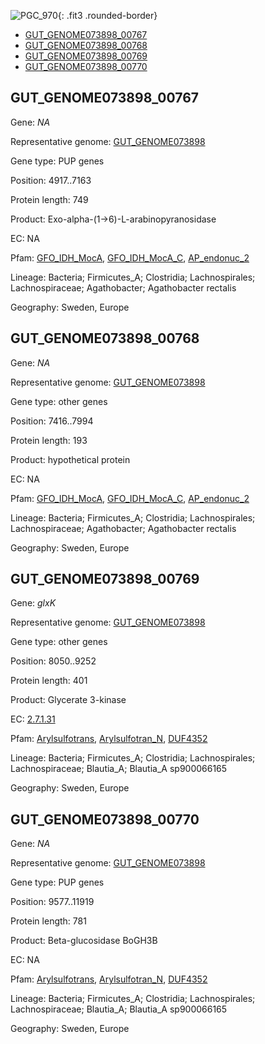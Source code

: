 ![PGC_970](../static/images/Clusters_figure/PGC_970.jpg){: .fit3 .rounded-border}

<ul id="myTab" class="nav nav-tabs">
  <li class="active">
        <a href="#tab1" data-toggle="tab">GUT_GENOME073898_00767</a>
  </li>
<li><a href="#tab2" data-toggle="tab">GUT_GENOME073898_00768</a></li>
<li><a href="#tab3" data-toggle="tab">GUT_GENOME073898_00769</a></li>
<li><a href="#tab4" data-toggle="tab">GUT_GENOME073898_00770</a></li>
</ul>

<div id="myTabContent" class="tab-content">
  <div class="tab-pane fade in active" id="tab1">

<h2 id="GUT_GENOME073898_00767">GUT_GENOME073898_00767</h2>
<p>Gene: <em>NA</em>
<p>Representative genome: <a href="https://www.ebi.ac.uk/metagenomics/genomes/MGYG-HGUT-02492">GUT_GENOME073898</a></p>
<p>Gene type: PUP genes</p>
<p>Position: 4917..7163</p>
<p>Protein length: 749</p>
<p>Product: Exo-alpha-(1->6)-L-arabinopyranosidase</p>
<p>EC: NA</p>
<p>Pfam: <a href="http://pfam.xfam.org/family/GFO_IDH_MocA">GFO_IDH_MocA</a>, <a href="http://pfam.xfam.org/family/GFO_IDH_MocA_C">GFO_IDH_MocA_C</a>, <a href="http://pfam.xfam.org/family/AP_endonuc_2">AP_endonuc_2</a></p>
<p>Lineage: Bacteria; Firmicutes_A; Clostridia; Lachnospirales; Lachnospiraceae; Agathobacter; Agathobacter rectalis</p>
<p>Geography: Sweden, Europe</p>
  </div>

  <div class="tab-pane fade" id="tab2">

<h2 id="GUT_GENOME073898_00768">GUT_GENOME073898_00768</h2>
<p>Gene: <em>NA</em></p>
<p>Representative genome: <a href="https://www.ebi.ac.uk/metagenomics/genomes/MGYG-HGUT-02492">GUT_GENOME073898</a></p>
<p>Gene type: other genes</p>
<p>Position: 7416..7994</p>
<p>Protein length: 193</p>
<p>Product: hypothetical protein</p>
<p>EC: NA</p>
<p>Pfam: <a href="http://pfam.xfam.org/family/GFO_IDH_MocA">GFO_IDH_MocA</a>, <a href="http://pfam.xfam.org/family/GFO_IDH_MocA_C">GFO_IDH_MocA_C</a>, <a href="http://pfam.xfam.org/family/AP_endonuc_2">AP_endonuc_2</a></p>
<p>Lineage: Bacteria; Firmicutes_A; Clostridia; Lachnospirales; Lachnospiraceae; Agathobacter; Agathobacter rectalis</p>
<p>Geography: Sweden, Europe</p>

  </div>
  <div class="tab-pane fade" id="tab3">

<h2 id="GUT_GENOME073898_00769">GUT_GENOME073898_00769</h2>
<p>Gene: <em>glxK</em></p>
<p>Representative genome: <a href="https://www.ebi.ac.uk/metagenomics/genomes/MGYG-HGUT-00002">GUT_GENOME073898</a></p>
<p>Gene type: other genes</p>
<p>Position: 8050..9252</p>
<p>Protein length: 401</p>
<p>Product: Glycerate 3-kinase</p>
<p>EC: <a href="https://www.brenda-enzymes.org/enzyme.php?ecno=2.7.1.31">2.7.1.31</a></p>
<p>Pfam: <a href="http://pfam.xfam.org/family/Arylsulfotrans">Arylsulfotrans</a>, <a href="http://pfam.xfam.org/family/Arylsulfotran_N">Arylsulfotran_N</a>, <a href="http://pfam.xfam.org/family/DUF4352">DUF4352</a></p>
<p>Lineage: Bacteria; Firmicutes_A; Clostridia; Lachnospirales; Lachnospiraceae; Blautia_A; Blautia_A sp900066165</p>
<p>Geography: Sweden, Europe</p>

  </div>
  <div class="tab-pane fade" id="tab4">

<h2 id="GUT_GENOME073898_00770">GUT_GENOME073898_00770</h2>
<p>Gene: <em>NA</em></p>
<p>Representative genome: <a href="https://www.ebi.ac.uk/metagenomics/genomes/MGYG-HGUT-00002">GUT_GENOME073898</a></p>
<p>Gene type: PUP genes</p>
<p>Position: 9577..11919</p>
<p>Protein length: 781</p>
<p>Product: Beta-glucosidase BoGH3B</p>
<p>EC: NA</p>
<p>Pfam: <a href="http://pfam.xfam.org/family/Arylsulfotrans">Arylsulfotrans</a>, <a href="http://pfam.xfam.org/family/Arylsulfotran_N">Arylsulfotran_N</a>, <a href="http://pfam.xfam.org/family/DUF4352">DUF4352</a></p>
<p>Lineage: Bacteria; Firmicutes_A; Clostridia; Lachnospirales; Lachnospiraceae; Blautia_A; Blautia_A sp900066165</p>
<p>Geography: Sweden, Europe</p>

  </div>
</div>
